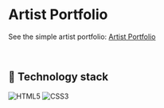 # Artist Portfolio

See the simple artist portfolio: [Artist Portfolio](healxer.github.io/artist-portfolio/)


&nbsp;
 
## 🔧 Technology stack
![HTML5](https://img.shields.io/badge/html5-%23E34F26.svg?style=for-the-badge&logo=html5&logoColor=white)
![CSS3](https://img.shields.io/badge/css3-%231572B6.svg?style=for-the-badge&logo=css3&logoColor=white)


